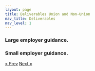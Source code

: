 ```yaml
---
layout: page
title: Deliverables Union and Non-Union
nav_title: Deliverables
nav_level: 1
---
```


###  Large employer guidance.
###  Small employer guidance.


<!-- Pagination -->
<div class="pagination">
  <a class="pagination-item older" href="{{ site.baseurl }}/04-Pay-Equity-Task-Force">&laquo; Prev</a>
  <a class="pagination-item newer" href="{{ site.baseurl }}/06-Looking-Ahead">Next &raquo;</a>
</div>
